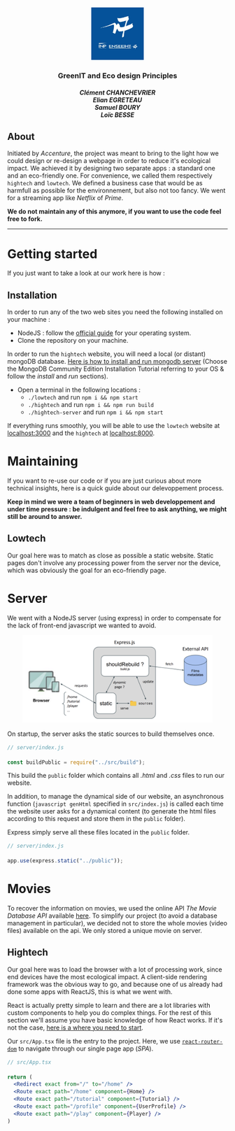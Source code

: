 <!-- PROJECT LOGO -->
<br />
<p align="center">
  <a href="https://github.com/cchanche/esp32iot">
    <img src="images/enseeiht.jpeg" alt="Logo" width="120" height="120">
  </a>

  <h3 align="center">GreenIT and Eco design Principles</h3>
  <h5 align="center"><i>Clément CHANCHEVRIER</br>Elian EGRETEAU</br>Samuel BOURY</br>Loïc BESSE</i></h4>
</p>

## About

Initiated by _Accenture_, the project was meant to bring to the light how we could design or re-design a webpage in order to reduce it's ecological impact. We achieved it by designing two separate apps : a standard one and an eco-friendly one. For convenience, we called them respectively `hightech` and `lowtech`. We defined a business case that would be as harmfull as possible for the environnement, but also not too fancy. We went for a streaming app like _Netflix_ of _Prime_.

**We do not maintain any of this anymore, if you want to use the code feel free to fork.**

---

# Getting started

If you just want to take a look at our work here is how :

## Installation

In order to run any of the two web sites you need the following installed on your machine :

- NodeJS : follow the [official guide](https://nodejs.org/en/) for your operating system.
- Clone the repository on your machine.

In order to run the `hightech` website, you will need a local (or distant) mongoDB database. [Here is how to install and run mongodb server](https://docs.mongodb.com/manual/installation/) (Choose the MongoDB Community Edition Installation Tutorial referring to your OS & follow the _install_ and _run_ sections).

- Open a terminal in the following locations :
  - `./lowtech` and run `npm i && npm start`
  - `./hightech` and run `npm i && npm run build`
  - `./hightech-server` and run `npm i && npm start`

If everything runs smoothly, you will be able to use the `lowtech` website at [localhost:3000](localhost:3000) and the `hightech` at [localhost:8000](localhost:8000).

# Maintaining

If you want to re-use our code or if you are just curious about more technical insights, here is a quick guide about our delevoppement process.

**Keep in mind we were a team of beginners in web developpement and under time pressure : be indulgent and feel free to ask anything, we might still be around to answer.**

## Lowtech

Our goal here was to match as close as possible a static website. Static pages don't involve any processing power from the server nor the device, which was obviously the goal for an eco-friendly page.

# Server

We went with a NodeJS server (using express) in order to compensate for the lack of front-end javascript we wanted to avoid.

<p align="center">
    <img src="images/lowtech-server.png" alt="Logo" height="200">
</p>

On startup, the server asks the static sources to build themselves once.

```javascript
// server/index.js

const buildPublic = require("../src/build");
```

This build the `public` folder which contains all _.html_ and _.css_ files to run our website.

In addition, to manage the dynamical side of our website, an asynchronous function (`javascript genHtml` specified in `src/index.js`) is called each time the website user asks for a dynamical content (to generate the html files according to this request and store them in the `public` folder).

Express simply serve all these files located in the `public` folder.

```javascript
// server/index.js

app.use(express.static("../public"));
```

# Movies

To recover the information on movies, we used the online API _The Movie Database API_ available [here](https://developers.themoviedb.org/3/getting-started/introduction).
To simplify our project (to avoid a database management in particular), we decided not to store the whole movies (video files) available on the api. We only stored a unique movie on server.

## Hightech

Our goal here was to load the browser with a lot of processing work, since end devices have the most ecological impact. A client-side rendering framework was the obvious way to go, and because one of us already had done some apps with ReactJS, this is what we went with.

React is actually pretty simple to learn and there are a lot libraries with custom components to help you do complex things. For the rest of this section we'll assume you have basic knowledge of how React works. If it's not the case, [here is a where you need to start](reactjs.org/docs/getting-started.html).

Our `src/App.tsx` file is the entry to the project. Here, we use [`react-router-dom`](https://reactrouter.com/web/) to navigate through our single page app (_SPA_).

```jsx
// src/App.tsx

return (
  <Redirect exact from="/" to="/home" />
  <Route exact path="/home" component={Home} />
  <Route exact path="/tutorial" component={Tutorial} />
  <Route exact path="/profile" component={UserProfile} />
  <Route exact path="/play" component={Player} />
)
```
